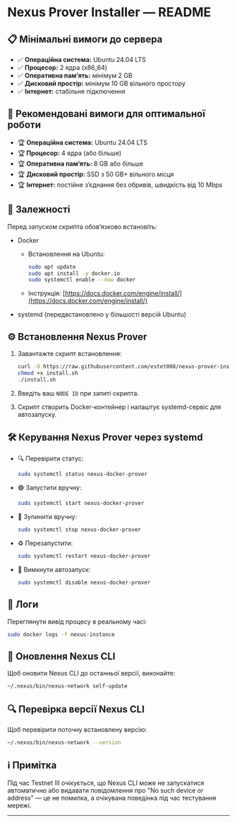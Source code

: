 # Nexus Prover Installer — README

## 📋 Мінімальні вимоги до сервера

* ✅ **Операційна система:** Ubuntu 24.04 LTS
* ✅ **Процесор:** 2 ядра (x86\_64)
* ✅ **Оперативна памʼять:** мінімум 2 GB
* ✅ **Дисковий простір:** мінімум 10 GB вільного простору
* ✅ **Інтернет:** стабільне підключення

## 🚀 Рекомендовані вимоги для оптимальної роботи

* 🏆 **Операційна система:** Ubuntu 24.04 LTS
* 🏆 **Процесор:** 4 ядра (або більше)
* 🏆 **Оперативна памʼять:** 8 GB або більше
* 🏆 **Дисковий простір:** SSD з 50 GB+ вільного місця
* 🏆 **Інтернет:** постійне зʼєднання без обривів, швидкість від 10 Mbps

## 🐳 Залежності

Перед запуском скрипта обовʼязково встановіть:

* Docker

  * Встановлення на Ubuntu:

    ```bash
    sudo apt update
    sudo apt install -y docker.io
    sudo systemctl enable --now docker
    ```
  * Інструкція: [https://docs.docker.com/engine/install/](https://docs.docker.com/engine/install/)
* systemd (передвстановлено у більшості версій Ubuntu)

## ⚙️ Встановлення Nexus Prover

1. Завантажте скрипт встановлення:

   ```bash
   curl -O https://raw.githubusercontent.com/estet008/nexus-prover-installer/main/install.sh
   chmod +x install.sh
   ./install.sh
   ```
2. Введіть ваш `NODE ID` при запиті скрипта.
3. Скрипт створить Docker-контейнер і налаштує systemd-сервіс для автозапуску.

## 🛠️ Керування Nexus Prover через systemd

* 🔍 Перевірити статус:

  ```bash
  sudo systemctl status nexus-docker-prover
  ```
* 🟢 Запустити вручну:

  ```bash
  sudo systemctl start nexus-docker-prover
  ```
* 🔴 Зупинити вручну:

  ```bash
  sudo systemctl stop nexus-docker-prover
  ```
* ♻️ Перезапустити:

  ```bash
  sudo systemctl restart nexus-docker-prover
  ```
* 🚫 Вимкнути автозапуск:

  ```bash
  sudo systemctl disable nexus-docker-prover
  ```

## 📄 Логи

Переглянути вивід процесу в реальному часі:

```bash
sudo docker logs -f nexus-instance
```

## 🔄 Оновлення Nexus CLI

Щоб оновити Nexus CLI до останньої версії, виконайте:

```bash
~/.nexus/bin/nexus-network self-update
```

## 🔍 Перевірка версії Nexus CLI

Щоб перевірити поточну встановлену версію:

```bash
~/.nexus/bin/nexus-network --version
```

## ℹ️ Примітка

Під час Testnet III очікується, що Nexus CLI може не запускатися автоматично або видавати повідомлення про "No such device or address" — це не помилка, а очікувана поведінка під час тестування мережі.

---
